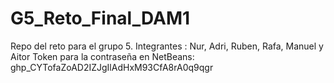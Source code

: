 # G5_Reto_Final_DAM1
Repo del reto para el grupo 5. Integrantes : Nur, Adri, Ruben, Rafa, Manuel y Aitor
Token para la contraseña en NetBeans: 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
